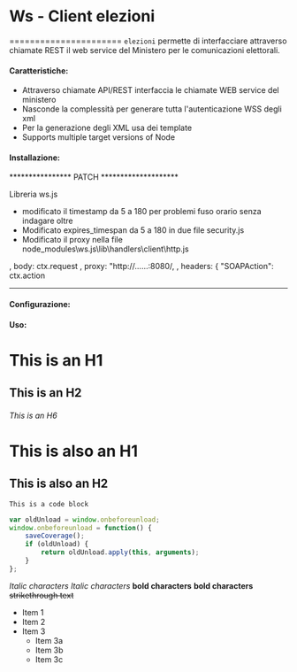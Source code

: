 # Ws - Client elezioni
======================
`elezioni` permette di interfacciare attraverso chiamate REST il web service del Ministero per le comunicazioni elettorali.

#### Caratteristiche:

 * Attraverso chiamate API/REST interfaccia le chiamate WEB service del ministero
 * Nasconde la complessità per generare tutta l'autenticazione WSS degli xml
 * Per la generazione degli XML usa dei template
 * Supports multiple target versions of Node

#### Installazione:


**************** PATCH ********************

Libreria ws.js 
- modificato il timestamp da 5 a 180 per problemi fuso orario senza indagare oltre
- Modificato expires_timespan da 5 a 180 in due file security.js
- Modificato il proxy nella file node_modules\ws.js\lib\handlers\client\http.js

, body: ctx.request
, proxy: "http://......:8080/,
, headers: { "SOAPAction": ctx.action 


*******************************************

#### Configurazione:



#### Uso:




# This is an H1
## This is an H2
###### This is an H6

This is also an H1
==================

This is also an H2
------------------


```
This is a code block
```


```javascript
var oldUnload = window.onbeforeunload;
window.onbeforeunload = function() {
    saveCoverage();
    if (oldUnload) {
        return oldUnload.apply(this, arguments);
    }
};
```




*Italic characters* 
_Italic characters_
**bold characters**
__bold characters__
~~strikethrough text~~




* Item 1
* Item 2
* Item 3
  * Item 3a
  * Item 3b
  * Item 3c

